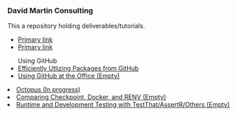 ### David Martin Consulting

This a repository holding deliverables/tutorials.

<nav aria-label="Primary">
  <ul>
    <li><a href="#">Primary link</a></li>
    <li><a href="#">Primary link</a></li>
  </ul>
</nav>
 
<ul> Using GitHub
  <li><a href="GitHub_Packages.html">Efficiently Utlizing Packages from GitHub</a></li> 
  <li><a href="GitHub_Usage.html">Using GitHub at the Office (Empty)</a></li> 
</ul>
<li><a href="Octopus.html">Octopus (In progress)</a></li> 
<li><a href="">Comparing Checkpoint, Docker, and RENV (Empty)</a></li> 
<li><a href="">Runtime and Development Testing with TestThat/AssertR/Others (Empty)</a></li> 

<!--<li><a href="pred_analytics.html">Pred Analytics</a></li> -->
<!--<li><a href="/pred_analytics.html?rawue">Pred Analytics</a></li> -->

